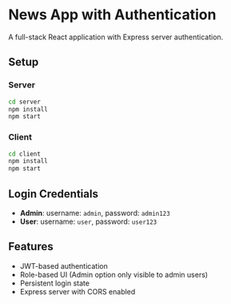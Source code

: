 # News App with Authentication

A full-stack React application with Express server authentication.

## Setup

### Server
```bash
cd server
npm install
npm start
```

### Client
```bash
cd client
npm install
npm start
```

## Login Credentials
- **Admin**: username: `admin`, password: `admin123`
- **User**: username: `user`, password: `user123`

## Features
- JWT-based authentication
- Role-based UI (Admin option only visible to admin users)
- Persistent login state
- Express server with CORS enabled